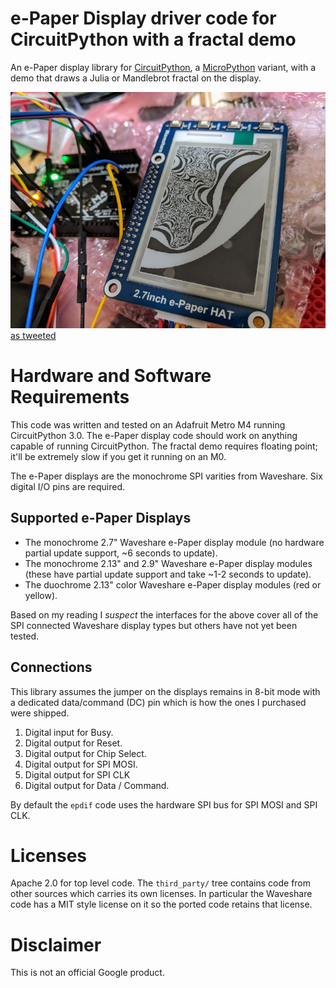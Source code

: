 # e-Paper Display driver code for CircuitPython with a fractal demo

An e-Paper display library for
[CircuitPython](https://github.com/adafruit/circuitpython),
a [MicroPython](https://micropython.org/) variant,
with a demo that draws a Julia or Mandlebrot fractal on the display.

![Photo of an m4 displaying a Julia fractal](photos/m4-epaper27-julia.jpg?raw=true "Julia on a 2.7-inch hat")
[as tweeted](https://twitter.com/gpshead/status/1005603935413915648)

# Hardware and Software Requirements

This code was written and tested on an Adafruit Metro M4 running CircuitPython
3.0.  The e-Paper display code should work on anything capable of running
CircuitPython.  The fractal demo requires floating point; it'll be extremely
slow if you get it running on an M0.

The e-Paper displays are the monochrome SPI varities from Waveshare.
Six digital I/O pins are required.

## Supported e-Paper Displays

* The monochrome 2.7" Waveshare e-Paper display module
(no hardware partial update support, ~6 seconds to update).
* The monochrome 2.13" and 2.9" Waveshare e-Paper display modules (these have
partial update support and take ~1-2 seconds to update).
* The duochrome 2.13" color Waveshare e-Paper display modules (red or yellow).

Based on my reading I *suspect* the interfaces for the above cover all of the
SPI connected Waveshare display types but others have not yet been tested.

## Connections

This library assumes the jumper on the displays remains in 8-bit mode with a
dedicated data/command (DC) pin which is how the ones I purchased were shipped.

1. Digital input for Busy.
1. Digital output for Reset.
1. Digital output for Chip Select.
1. Digital output for SPI MOSI.
1. Digital output for SPI CLK
1. Digital output for Data / Command.

By default the `epdif` code uses the hardware SPI bus for SPI MOSI and SPI CLK.

# Licenses

Apache 2.0 for top level code.  The `third_party/` tree contains code from
other sources which carries its own licenses.  In particular the Waveshare code
has a MIT style license on it so the ported code retains that license.

# Disclaimer

This is not an official Google product.
